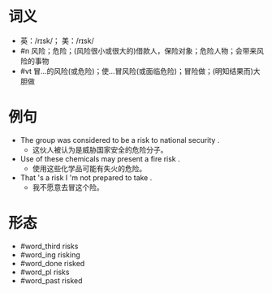 # 词义
- 英：/rɪsk/； 美：/rɪsk/
- #n 风险；危险；(风险很小或很大的)借款人，保险对象；危险人物；会带来风险的事物
- #vt 冒…的风险(或危险)；使…冒风险(或面临危险)；冒险做；(明知结果而)大胆做
# 例句
- The group was considered to be a risk to national security .
	- 这伙人被认为是威胁国家安全的危险分子。
- Use of these chemicals may present a fire risk .
	- 使用这些化学品可能有失火的危险。
- That 's a risk I 'm not prepared to take .
	- 我不愿意去冒这个险。
# 形态
- #word_third risks
- #word_ing risking
- #word_done risked
- #word_pl risks
- #word_past risked
